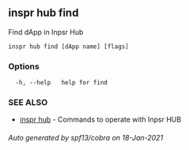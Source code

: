 ## inspr hub find

Find dApp in Inpsr Hub

```
inspr hub find [dApp name] [flags]
```

### Options

```
  -h, --help   help for find
```

### SEE ALSO

* [inspr hub](inspr_hub.md)	 - Commands to operate with Inpsr HUB

###### Auto generated by spf13/cobra on 18-Jan-2021
